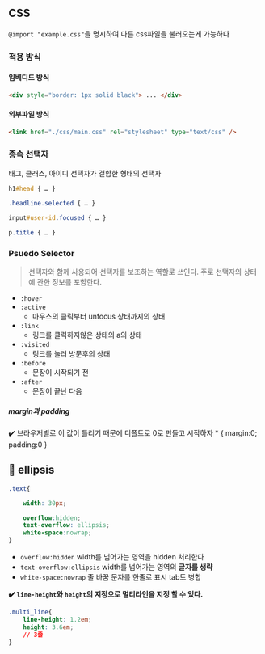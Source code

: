 ## CSS
`@import "example.css"`을 명시하여 다른 css파일을 불러오는게 가능하다
### 적용 방식

#### 임베디드 방식
```HTML
<div style="border: 1px solid black"> ... </div>
```

#### 외부파일 방식
```HTML
<link href="./css/main.css" rel="stylesheet" type="text/css" />
```


### 종속 선택자
태그, 클래스, 아이디 선택자가 결합한 형태의 선택자
```css
h1#head { … }

.headline.selected { … }

input#user-id.focused { … }

p.title { … }
```

### Psuedo Selector
> 선택자와 함께 사용되어 선택자를 보조하는 역할로 쓰인다. 주로 선택자의 상태에 관한 정보를 포함한다.

- `:hover`
- `:active`	 
	- 마우스의 클릭부터 unfocus 상태까지의 상태
- `:link`		 
	- 링크를 클릭하지않은 상태의 a의 상태
- `:visited` 
	- 링크를 눌러 방문후의 상태
- `:before`
	- 문장이 시작되기 전
- `:after`
	- 문장이 끝난 다음

##### margin과 padding
✔️ 브라우저별로 이 값이 틀리기 때문에 디폴트로 0로 만들고 시작하자 * { margin:0; padding:0 }

## 💬 ellipsis

```css
.text{

	width: 30px;

	overflow:hidden;
	text-overflow: ellipsis;
	white-space:nowrap;
}
```
- `overflow:hidden` width를 넘어가는 영역을 hidden 처리한다
- `text-overflow:ellipsis` width를 넘어가는 영역의 **글자를 생략**
- `white-space:nowrap` 줄 바꿈 문자를 한줄로 표시 tab도 병합

**✔️ `line-height`와 `height`의 지정으로 멀티라인을 지정 할 수 있다.**

```css
.multi_line{
	line-height: 1.2em;
	height: 3.6em;
	// 3줄
}
```
